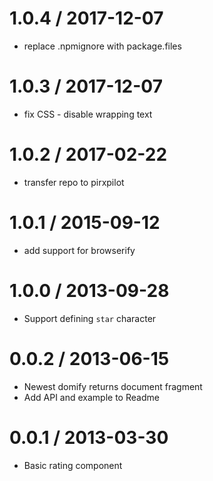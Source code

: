 
1.0.4 / 2017-12-07
==================

 * replace .npmignore with package.files

1.0.3 / 2017-12-07
==================

 * fix CSS - disable wrapping text

1.0.2 / 2017-02-22
==================

 * transfer repo to pirxpilot

1.0.1 / 2015-09-12
==================

 * add support for browserify

1.0.0 / 2013-09-28 
==================

 * Support defining `star` character

0.0.2 / 2013-06-15 
==================

 * Newest domify returns document fragment
 * Add API and example to Readme

0.0.1 / 2013-03-30 
==================

 * Basic rating component
